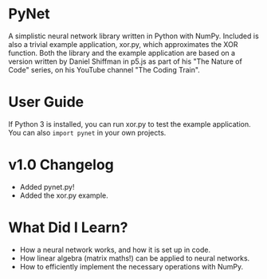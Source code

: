 # PyNet
A simplistic neural network library written in Python with NumPy. Included is also a trivial example application, xor.py, which approximates the XOR function. Both the library and the example application are based on a version written by Daniel Shiffman in p5.js as part of his "The Nature of Code" series, on his YouTube channel "The Coding Train".  

# User Guide
If Python 3 is installed, you can run xor.py to test the example application. You can also ``import pynet`` in your own projects.

# v1.0 Changelog
 - Added pynet.py!
 - Added the xor.py example.

# What Did I Learn?
 - How a neural network works, and how it is set up in code.
 - How linear algebra (matrix maths!) can be applied to neural networks.
 - How to efficiently implement the necessary operations with NumPy.
